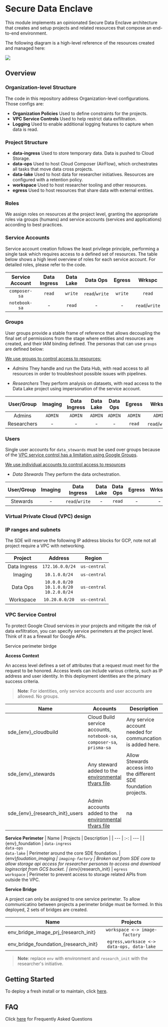 # Secure Data Enclave

This module implements an opinionated Secure Data Enclave architecture that creates and setup projects and related resources that compose an end-to-end environment.

The following diagram is a high-level reference of the resources created and managed here:

![](./docs/overview.png)

## Overview
### Organization-level Structure

The code in this repository address Organization-level configurations. Those configs are:
- **Organization Policies** Used to define constraints for the projects.
- **VPC Service Controls** Used to help restrict data exfiltration.
- **Logging** Used to enable additional logging features to capture when data is read.

### Project Structure

- **data-ingress** Used to store temporary data. Data is pushed to Cloud Storage.
- **data-ops** Used to host Cloud Composer (AirFlow), which orchestrates all tasks that move data cross projects.
- **data-lake** Used to host data for researcher initiatives. Resources are configured with a retention policy.
- **workspace** Used to host researcher tooling and other resources.
- **egress** Used to host resources that share data with external entities.

### Roles

We assign roles on resources at the project level, granting the appropriate roles via groups (humans) and service accounts (services and applications) according to best practices.

### Service Accounts

Service account creation follows the least privilege principle, performing a single task which requires access to a defined set of resources. The table below shows a high level overview of roles for each service account. For detailed roles, please refer to the code.

| Service Account | Data Ingress | Data Lake | Data Ops | Egress | Wrkspc |
| :-: | :-: | :-: | :-: | :-: | :-: |
| `composer-sa`   | `read`       | `write`   | `read`/`write` | `write` | `read` |
| `notebook-sa` | - | `read` | - | - | `read`/`write` |

### Groups

User groups provide a stable frame of reference that allows decoupling the final set of permissions from the stage where entities and resources are created, and their IAM binding defined. The personas that can use `groups` are defined below:

[We use groups to control access to resources:](./environment/foundation/constants/README.md#foundation-user-groups)

- *Admins* They handle and run the Data Hub, with read access to all resources in order to troubleshoot possible issues with pipelines.

- *Researchers* They perform analysis on datasets, with read access to the Data Lake project using impersonation of the service account.

| User/Group | Imaging | Data Ingress | Data Lake | Data Ops | Egress | Wrkspc |
|:-:|:-:|:-:|:-:|:-:|:-:|:-:|
|Admins|`ADMIN`|`ADMIN`|`ADMIN`|`ADMIN`|`ADMIN`|`ADMIN`|
|Researchers|-|-|-|-|`read`|`read`/`write`|

### Users

Single user accounts for `data_stewards` must be used over groups because of the [VPC service control has a limitation using Google Groups](https://cloud.google.com/vpc-service-controls/docs/use-access-levels).

[We use individual accounts to control access to resources](./environment/deployments/researcher-projects/env/template/workspace/terraform.tfvars)

- *Data Stewards* They perform the data orchestration.

| User/Group | Imaging | Data Ingress | Data Lake | Data Ops | Egress | Wrkspc |
|:-:|:-:|:-:|:-:|:-:|:-:|:-:|
|Stewards|-|`read`/`write`|-|`read`|-|-|


### Virtual Private Cloud (VPC) design


### IP ranges and subnets

The SDE will reserve the following IP address blocks for GCP, note not all project require a VPC with networking.

| Project | Address | Region |
|:-:|:-:|:-:|
|Data Ingress | `172.16.0.0/24` | `us-central` |
| Imaging | `10.1.0.0/24` | `us-central` |
| Data Ops | `10.0.0.0/20`<br>`10.1.0.0/20`<br>`10.2.0.0/24`| `us-central`|
| Workspace | `10.20.0.0/20` | `us-central` |

### VPC Service Control

To protect Google Cloud services in your projects and mitigate the risk of data exfiltration, you can specify service perimeters at the project level. Think of it as a firewall for Google APIs.


Service perimeter birdge



**Access Context**

An access level defines a set of attributes that a request must meet for the request to be honored. Access levels can include various criteria, such as IP address and user identity. In this deployment identities are the primary success criteria.
>**Note**: For identities, only service accounts and user accounts are allowed. No groups.

| Name | Accounts | Description |
| --- | --- | --- |
| sde_{env}_cloudbuild | Cloud Build service accounts, `notebook-sa`, `composer-sa`, `prisma-sa` | Any service account needed for communcation is added here.|
| sde_{env}_stewards | Any steward added to the [environmental tfvars file](./environment/deployments/researcher-projects/env/template/workspace/terraform.tfvars#L3). | Allow Stewards access into the different SDE foundation projects. |
| sde_{env}_{research_init}_users | Admin accounts added to the [environmental tfvars file](./environment/deployments/researcher-projects/env/template/workspace/terraform.tfvars#L1) | na |

**Service Perimeter**
| Name | Projects | Description |
| --- | :-: | --- |
| {env}_foundation | `data-ingress`<br>`data-ops`<br>`data-lake` | Perimeter around the core SDE foundation.
| {env}_foudation_imaging | `imaging-factory` | Broken out from SDE core to allow storage api access for researcher personas to access and download loginscript from GCS bucket.
| {env}_{research_init} | `egress`<br>`workspace` | Perimeter to prevent access to storage related APIs from outside the VPC.

**Service Bridge**

A project can only be assigned to one service perimeter. To allow
communicatino between projects a perimeter bridge must be formed. In this deployed, 2 sets of bridges are created.

| Name | Projects |
| --- | :-: |
| env_bridge_image_prj_{research_init} | `workspace <-> image-factory` |
| env_bridge_foundation_{research_init} | `egress,worksace <-> data-ops, data-lake` |

>**Note**: replace `env` with environment and `research_init` with the researcher's initiative.



## Getting Started

To deploy a fresh install or to maintain, click [here](./environment/README.md).

## FAQ

Click [here](./FAQ.md) for Frequently Asked Questions



<!-- 

The SDE environment is broken into two main parts: `Foundation` and `Deployments`. 
* `Foundation` contains the core Secure Data Environment parts for data ingress, orchestration, and sharing.
* `Deployments` contains researcher workspaces that are projects where researchers perform their work and another project that is used to share data outside of Google.

This repo contains several distinct Terraform projects, each within their own directory that must be applied separately, but in sequence. Each of these Terraform projects are to be layered on top of each other, and must be ran in order.

To help with this sequence, a [Cloud Build workflow configuration file](./cloudbuild/foundation/workflow-foundation-apply.yaml) has been developed to provision the environment in the appropriate sequence.

### Bootstrap

To deploy the workflow configuration file a new temporary Cloud Build file needs to be created -->
